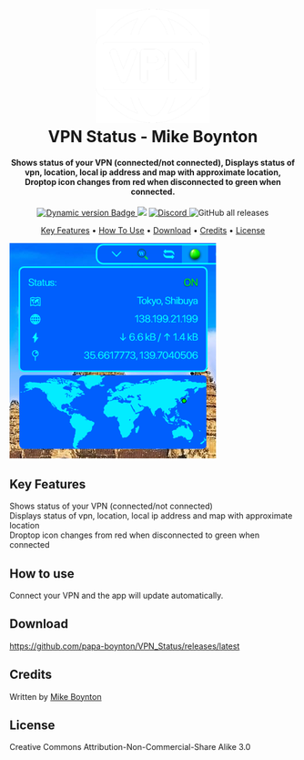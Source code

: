 <h1 align="center">
  <br>
  <a href="#"><img src="Images/Logo.png" alt="Logo" width="200"></a>
  <br>
  VPN Status - Mike Boynton
  <br>
</h1>

<h4 align="center">Shows status of your VPN (connected/not connected), Displays status of vpn, location, local ip address and map with approximate location, Droptop icon changes from red when disconnected to green when connected.</h4>

<p align="center">
  <a href="https://droptopfour.com/community-apps">
    <img alt="Dynamic version Badge" src="https://img.shields.io/badge/dynamic/json?url=https%3A%2F%2Fraw.githubusercontent.com%2FDroptop-Four%2FGlobalData%2Fmain%2Fdata%2Fcommunity_apps%2Fcommunity_apps.json&query=%24.apps%5B%3F(%40.app.name%20%3D%3D%20'VPN%20Status')%5D.app.version&prefix=v&label=Version&color=43ff64">
  </a>
  <a href="https://droptopfour.com"><img src="https://img.shields.io/badge/Droptop%20Four%20Website-43ff64"></a>
  <a href="https://droptopfour.com/discord">
      <img alt="Discord" src="https://img.shields.io/discord/800124057923485728">
  </a>
  <img alt="GitHub all releases" src="https://img.shields.io/github/downloads/papa-boynton/VPN_Status/total">
</p>

<p align="center">
  <a href="#key-features">Key Features</a> •
  <a href="#how-to-use">How To Use</a> •
  <a href="#download">Download</a> •
  <a href="#credits">Credits</a> •
  <a href="#license">License</a>
</p>

![screenshot](Images/Screenshot.png)

## Key Features
Shows status of your VPN (connected/not connected)<br />
Displays status of vpn, location, local ip address and map with approximate location<br />
Droptop icon changes from red when disconnected to green when connected<br />

## How to use
Connect your VPN and the app will update automatically.

## Download
https://github.com/papa-boynton/VPN_Status/releases/latest

## Credits
Written by [Mike Boynton](https://github.com/papa-boynton)

## License
Creative Commons Attribution-Non-Commercial-Share Alike 3.0
